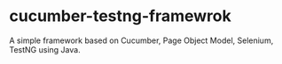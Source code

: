 # cucumber-testng-framewrok
A simple framework based on Cucumber, Page Object Model, Selenium, TestNG using Java.
